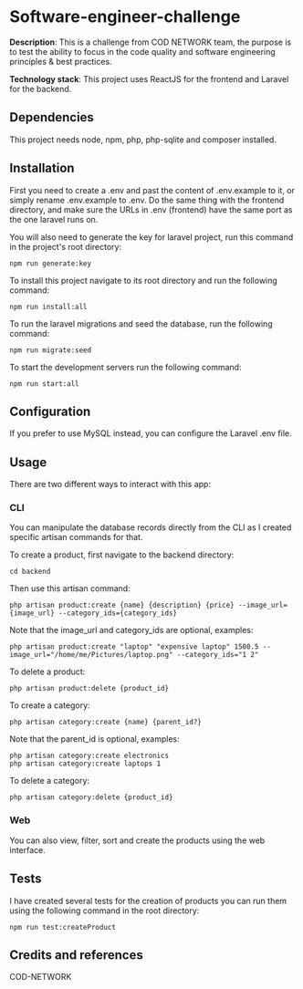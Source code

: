 # Software-engineer-challenge

**Description**:  This is a challenge from COD NETWORK team, the purpose is to test the ability to focus in the code quality and software engineering principles & best practices.

**Technology stack**: This project uses ReactJS for the frontend and Laravel for the backend.

## Dependencies

This project needs node, npm, php, php-sqlite and composer installed.


## Installation

First you need to create a .env and past the content of .env.example to it, or simply rename .env.example to .env.
Do the same thing with the frontend directory, and make sure the URLs in .env (frontend) have the same port as the one laravel runs on.

You will also need to generate the key for laravel project, run this command in the project's root directory:
```
npm run generate:key
```
To install this project navigate to its root directory and run the following command:
```
npm run install:all
```
To run the laravel migrations and seed the database, run the following command:
```
npm run migrate:seed
```
To start the development servers run the following command:
```
npm run start:all
```

## Configuration

If you prefer to use MySQL instead, you can configure the Laravel .env file.

## Usage

There are two different ways to interact with this app:

### CLI

You can manipulate the database records directly from the CLI as I created specific artisan commands for that.

To create a product, first navigate to the backend directory:
```
cd backend
```
Then use this artisan command:
```
php artisan product:create {name} {description} {price} --image_url={image_url} --category_ids={category_ids}
```
Note that the image_url and category_ids are optional, examples:
```
php artisan product:create "laptop" "expensive laptop" 1500.5 --image_url="/home/me/Pictures/laptop.png" --category_ids="1 2"
```

To delete a product:
```
php artisan product:delete {product_id}
```

To create a category:
```
php artisan category:create {name} {parent_id?}
```
Note that the parent_id is optional, examples:
```
php artisan category:create electronics
php artisan category:create laptops 1
```

To delete a category:
```
php artisan category:delete {product_id}
```

### Web

You can also view, filter, sort and create the products using the web interface.

## Tests

I have created several tests for the creation of products you can run them using the following command in the root directory:
```
npm run test:createProduct
```

## Credits and references
COD-NETWORK
